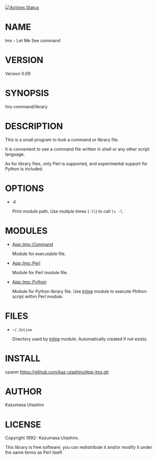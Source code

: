 [![Actions Status](https://github.com/kaz-utashiro/App-lms/actions/workflows/test.yml/badge.svg?branch=main)](https://github.com/kaz-utashiro/App-lms/actions?workflow=test)
# NAME

lms - Let Me See command

# VERSION

Version 0.09

# SYNOPSIS

lms command/library

# DESCRIPTION

This is a small program to look a command or library file.

It is convenient to see a command file written in shell or any other
script language.

As for library files, only Perl is supported, and experimental support
for Python is included.

# OPTIONS

- **-l**

    Print module path.  Use multple times (`-ll`) to call `ls -l`.

# MODULES

- <App::lms::Command>

    Module for executable file.

- <App::lms::Perl>

    Module for Perl module file.

- <App::lms::Python>

    Module for Python library file.  Use [Inline](https://metacpan.org/pod/Inline) module to execute
    Phthon script within Perl module.

# FILES

- `~/.Inline`

    Directory used by [Inline](https://metacpan.org/pod/Inline) module.  Automatically created if not
    exists.

# INSTALL

cpanm https://github.com/kaz-utashiro/App-lms.git

# AUTHOR

Kazumasa Utashiro

# LICENSE

Copyright 1992- Kazumasa Utashiro.

This library is free software; you can redistribute it and/or modify
it under the same terms as Perl itself.
